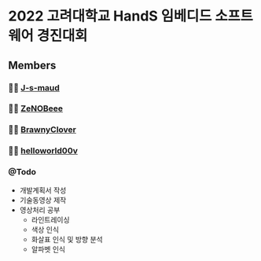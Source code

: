 # 2022 고려대학교 HandS 임베디드 소프트웨어 경진대회

## Members
### 👨‍💻 [J-s-maud](https://github.com/J-s-maud)

### 👨‍💻 [ZeNOBeee](https://github.com/ZeNOBeee)

### 👨‍💻 [BrawnyClover](https://github.com/BrawnyClover)

### 👩‍💻 [helloworld00v](https://github.com/helloworld00v)

### @Todo
* 개발계획서 작성
* 기술동영상 제작
* 영상처리 공부
  * 라인트레이싱
  * 색상 인식
  * 화살표 인식 및 방향 분석
  * 알파벳 인식 
